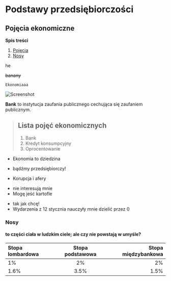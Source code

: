 Podstawy przedsiębiorczości
===========================
Pojęcia ekonomiczne
-------------------

**Spis treści**
 1. [Pojęcia](README.md#pojęcia-ekonomiczne)
 2. [Nosy](README.md#nosy)


>>>
 he
>>>

~~banany~~

`
Ekonomiaaa
`

![Screenshot](http://thecatapi.com/api/images/get?format=src&type=gif)

 **Bank**  to instytucja zaufania publicznego cechująca się zaufaniem publicznym.

> ## Lista pojęć ekonomicznych
> 
> 1.   Bank
> 2.   Kredyt konsumpcyjny
> 3.   Oprocentowanie
> 


+ Ekonomia to dziedzina
 - bądźmy przedsiębiorczy!
+ Korupcja i afery
 - nie interesują mnie
  - Mogę jeść kartofle
   + tak jak chcę!
+ Wydarzenia z 12 stycznia nauczyły mnie dzielić przez 0

### Nosy
#### to części ciała w ludzkim ciele; ale czy nie powstają w umyśle?


Stopa lombardowa | Stopa podstawowa | Stopa międzybankowa
:----------- |:-------------:| -----------:
1%         | 2%        | 2%
1.6%         | 3.5%        | 1.5%
